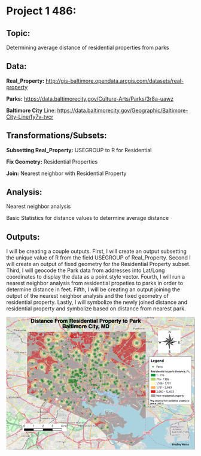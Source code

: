 # Project 1 486:

## Topic: 
Determining average distance of residential properties from parks 

## Data: 
__Real_Property:__ http://gis-baltimore.opendata.arcgis.com/datasets/real-property

__Parks:__ https://data.baltimorecity.gov/Culture-Arts/Parks/3r8a-uawz

__Baltimore City__ Line: https://data.baltimorecity.gov/Geographic/Baltimore-City-Line/fy7v-tvcr

## Transformations/Subsets:
__Subsetting Real_Property:__ USEGROUP to R for Residential

__Fix Geometry:__ Residential Properties

__Join:__ Nearest neighbor with Residential Property

## Analysis: 
Nearest neighbor analysis 

Basic Statistics for distance values to determine average distance

## Outputs:
I will be creating a couple outputs. First, I will create an output subsetting the unique value of R from the field USEGROUP of Real_Property. Second I will create an output of fixed geometry for the Residential Property subset. Third, I will geocode the Park data from addresses into Lat/Long coordinates to display the data as a point style vector. Fourth, I will run a nearest neighbor analysis from residential propeties to parks in order to determine distance in feet. Fifth, I will be creating an output joining the output of the nearest neighbor analysis and the fixed geometry of residential property. Lastly, I will symbolize the newly joined distance and residential property and symbolize based on distance from nearest park.  

 
<img src="images/BmoreDist2Park.png?raw=true"/>








